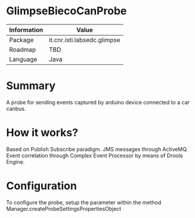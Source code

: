 GlimpseBiecoCanProbe
====================

Information   | Value
------------- | --------
Package       | it.cnr.isti.labsedc.glimpse
Roadmap       | TBD
Language      | Java

# Summary
A probe for sending events captured by arduino device connected to a car canbus.

# How it works?
Based on Publish Subscribe paradigm.
JMS messages through ActiveMQ.
Event correlation through Complex Event Processor by means of Drools Engine.

# Configuration
To configure the probe, setup the parameter within the method Manager.createProbeSettingsPropertiesObject
